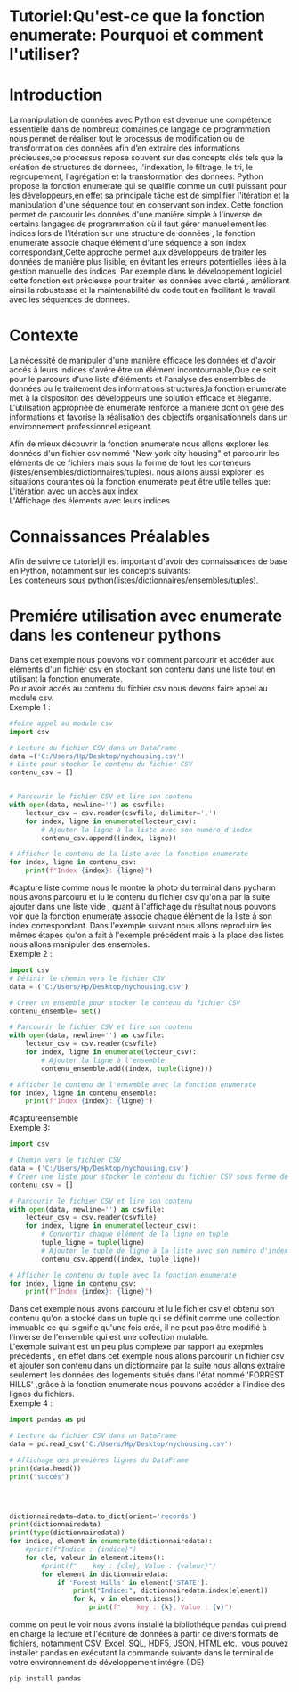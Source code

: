 # Tutoriel:Qu'est-ce que la fonction enumerate: Pourquoi et comment l'utiliser?
# Introduction
La manipulation de données avec Python est devenue une compétence essentielle dans de nombreux domaines,ce langage de programmation nous permet de réaliser tout le processus de modification ou de transformation des données afin d’en extraire des informations précieuses,ce processus repose souvent sur des concepts clés tels que la création de structures de données, l'indexation, le filtrage, le tri, le regroupement, l'agrégation et la transformation des données.
Python propose la fonction enumerate qui se qualifie comme un outil puissant pour les développeurs,en effet sa principale tâche est de simplifier l'itération et la manipulation d'une séquence tout en conservant son index.
Cette fonction permet de parcourir les données d'une maniére simple à l'inverse de certains langages de programmation où il faut gérer manuellement les indices lors de l'itération sur une structure de données , la fonction enumerate associe chaque élément d'une séquence à son index correspondant,Cette approche permet aux développeurs de traiter les données de manière plus lisible, en évitant les erreurs potentielles liées à la gestion manuelle des indices.
Par exemple dans le développement logiciel cette fonction est précieuse pour traiter les données avec clarté , améliorant ainsi la robustesse et la maintenabilité du code tout en facilitant le travail avec les séquences de données.
# Contexte 

La nécessité de manipuler d'une maniére efficace les données et d'avoir accés à leurs indices s'avére être un élément incontournable,Que ce soit pour le parcours d'une liste d'éléments et l'analyse des ensembles de données ou le traitement des informations structurés,la fonction enumerate met à la dispositon des développeurs une solution efficace et élégante.
L'utilisation appropriée de enumerate renforce la maniére dont on gére des informations et favorise la réalisation des objectifs organisationnels dans un environnement professionnel exigeant.


Afin de mieux découvrir la fonction enumerate nous allons explorer les données d'un fichier csv nommé "New york city housing" et parcourir les éléments de ce fichiers mais sous la forme 
de tout les conteneurs (listes/ensembles/dictionnaires/tuples).
nous allons aussi explorer les situations courantes où la fonction enumerate peut être utile telles que:<br>
L'itération avec un accès aux index<br>
L'Affichage des éléments avec leurs indices


# Connaissances Préalables
 Afin de suivre ce tutoriel,il est important d'avoir des connaissances de base en Python, notamment sur les concepts suivants:<br>
 Les conteneurs sous python(listes/dictionnaires/ensembles/tuples).<br>
# Premiére utilisation avec enumerate dans les conteneur pythons
Dans cet exemple nous pouvons voir comment parcourir et accéder aux éléments d'un fichier csv en stockant son contenu dans une liste tout en utilisant la fonction enumerate.<br>
Pour avoir accés au contenu du fichier csv nous devons faire appel au module csv.<br>
Exemple 1 :
```python
#faire appel au module csv 
import csv

# Lecture du fichier CSV dans un DataFrame
data =('C:/Users/Hp/Desktop/nychousing.csv')
# Liste pour stocker le contenu du fichier CSV
contenu_csv = []


# Parcourir le fichier CSV et lire son contenu
with open(data, newline='') as csvfile:
    lecteur_csv = csv.reader(csvfile, delimiter=',')
    for index, ligne in enumerate(lecteur_csv):
        # Ajouter la ligne à la liste avec son numéro d'index
        contenu_csv.append((index, ligne))

# Afficher le contenu de la liste avec la fonction enumerate
for index, ligne in contenu_csv:
    print(f"Index {index}: {ligne}")
```
#capture liste 
comme nous le montre la  photo du terminal dans pycharm nous avons parcouru et lu le contenu du fichier csv qu'on a par la suite ajouter dans une liste vide , quant à l'affichage du résultat
nous pouvons voir que la fonction enumerate  associe chaque élément de la liste à son index correspondant.
Dans l'exemple suivant nous allons reproduire les mêmes étapes qu'on a fait à l'exemple précédent mais à la place des listes nous allons manipuler des ensembles.<br>
Exemple 2 :
```python
import csv
# Définir le chemin vers le fichier CSV
data = ('C:/Users/Hp/Desktop/nychousing.csv')

# Créer un ensemble pour stocker le contenu du fichier CSV
contenu_ensemble= set()

# Parcourir le fichier CSV et lire son contenu
with open(data, newline='') as csvfile:
    lecteur_csv = csv.reader(csvfile)
    for index, ligne in enumerate(lecteur_csv):
        # Ajouter la ligne à l'ensemble
        contenu_ensemble.add((index, tuple(ligne)))

# Afficher le contenu de l'ensemble avec la fonction enumerate
for index, ligne in contenu_ensemble:
    print(f"Index {index}: {ligne}")
```
#captureensemble
<br>
Exemple 3:
```python
import csv

# Chemin vers le fichier CSV
data = ('C:/Users/Hp/Desktop/nychousing.csv')
# Créer une liste pour stocker le contenu du fichier CSV sous forme de tuple
contenu_csv = []

# Parcourir le fichier CSV et lire son contenu
with open(data, newline='') as csvfile:
    lecteur_csv = csv.reader(csvfile)
    for index, ligne in enumerate(lecteur_csv):
        # Convertir chaque élément de la ligne en tuple
        tuple_ligne = tuple(ligne)
        # Ajouter le tuple de ligne à la liste avec son numéro d'index
        contenu_csv.append((index, tuple_ligne))

# Afficher le contenu du tuple avec la fonction enumerate
for index, ligne in contenu_csv:
    print(f"Index {index}: {ligne}")
```
Dans cet exemple nous avons parcouru et lu le fichier csv et obtenu son contenu qu'on a stocké dans un tuple qui se définit comme une collection immuable ce qui signifie qu'une fois créé, il ne peut pas être modifié à l'inverse de l'ensemble qui est une collection mutable.
<br>
L'exemple suivant est un peu plus complexe par rapport au exepmles précédents , en effet dans cet exemple nous allons parcourir un fichier csv et ajouter son contenu dans un dictionnaire par la suite nous allons extraire seulement les données des logements situés dans l'état nommé 'FORREST HILLS' ,grâce à la fonction enumerate nous pouvons accéder à l'indice des lignes du fichiers.
<br>
Exemple 4 :
```python
import pandas as pd

# Lecture du fichier CSV dans un DataFrame
data = pd.read_csv('C:/Users/Hp/Desktop/nychousing.csv')

# Affichage des premières lignes du DataFrame
print(data.head())
print("succés")




dictionnairedata=data.to_dict(orient='records')
print(dictionnairedata)
print(type(dictionnairedata))
for indice, element in enumerate(dictionnairedata):
    #print(f"Indice : {indice}")
    for cle, valeur in element.items():
        #print(f"    key : {cle}, Value : {valeur}")
        for element in dictionnairedata:
            if 'Forest Hills' in element['STATE']:
                print("Indice:", dictionnairedata.index(element))
                for k, v in element.items():
                    print(f"    key : {k}, Value : {v}")
```
comme on peut le voir nous avons installé la bibliothéque pandas qui prend en charge la lecture et l'écriture de données à partir de divers formats de fichiers, notamment CSV, Excel, SQL, HDF5, JSON, HTML etc.. 
vous pouvez installer pandas en exécutant la commande suivante dans le terminal de votre environnement de développement intégré (IDE)
```python
pip install pandas
```





 
 


